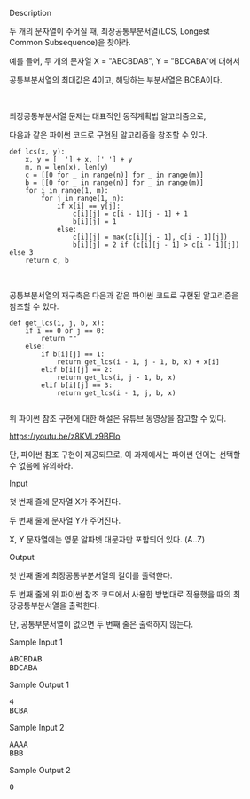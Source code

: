 <div class="ivu-card-body" style="padding: 40px;">  <div class="panel-body"> <div data-v-6e5e6c6e="" id="problem-content" class="markdown-body"><p data-v-6e5e6c6e="" class="title">Description</p> <p data-v-6e5e6c6e="" class="content"><p>두 개의 문자열이 주어질 때, 최장공통부분서열(LCS, Longest Common Subsequence)을 찾아라.</p><p>예를 들어, 두 개의 문자열 X = "ABCBDAB", Y = "BDCABA"에 대해서</p><p>공통부분서열의 최대값은 4이고, 해당하는 부분서열은 BCBA이다.</p><p><br></p><p>최장공통부분서열 문제는 대표적인 동적계획법 알고리즘으로,</p><p>다음과 같은 파이썬 코드로 구현된 알고리즘을 참조할 수 있다.</p><pre><code>def lcs(x, y):
&nbsp; &nbsp; x, y = [' '] + x, [' '] + y
&nbsp; &nbsp; m, n = len(x), len(y)
&nbsp; &nbsp; c = [[0 for _ in range(n)] for _ in range(m)]
&nbsp; &nbsp; b = [[0 for _ in range(n)] for _ in range(m)]
&nbsp; &nbsp; for i in range(1, m):
&nbsp; &nbsp; &nbsp; &nbsp; for j in range(1, n):
&nbsp; &nbsp; &nbsp; &nbsp; &nbsp; &nbsp; if x[i] == y[j]:
&nbsp; &nbsp; &nbsp; &nbsp; &nbsp; &nbsp; &nbsp; &nbsp; c[i][j] = c[i - 1][j - 1] + 1
&nbsp; &nbsp; &nbsp; &nbsp; &nbsp; &nbsp; &nbsp; &nbsp; b[i][j] = 1
&nbsp; &nbsp; &nbsp; &nbsp; &nbsp; &nbsp; else:
&nbsp; &nbsp; &nbsp; &nbsp; &nbsp; &nbsp; &nbsp; &nbsp; c[i][j] = max(c[i][j - 1], c[i - 1][j])
&nbsp; &nbsp; &nbsp; &nbsp; &nbsp; &nbsp; &nbsp; &nbsp; b[i][j] = 2 if (c[i][j - 1] &gt; c[i - 1][j]) else 3
&nbsp; &nbsp; return c, b<br></code></pre><p><br></p><p>공통부분서열의 재구축은 다음과 같은 파이썬 코드로 구현된 알고리즘을 참조할 수 있다.</p><pre><code>def get_lcs(i, j, b, x):
&nbsp; &nbsp; if i == 0 or j == 0:
&nbsp; &nbsp; &nbsp; &nbsp; return ""
&nbsp; &nbsp; else:
&nbsp; &nbsp; &nbsp; &nbsp; if b[i][j] == 1:
&nbsp; &nbsp; &nbsp; &nbsp; &nbsp; &nbsp; return get_lcs(i - 1, j - 1, b, x) + x[i]
&nbsp; &nbsp; &nbsp; &nbsp; elif b[i][j] == 2:
&nbsp; &nbsp; &nbsp; &nbsp; &nbsp; &nbsp; return get_lcs(i, j - 1, b, x)
&nbsp; &nbsp; &nbsp; &nbsp; elif b[i][j] == 3:
&nbsp; &nbsp; &nbsp; &nbsp; &nbsp; &nbsp; return get_lcs(i - 1, j, b, x)
<br></code></pre><p>위 파이썬 참조 구현에 대한 해설은 유튜브 동영상을 참고할 수 있다.</p><p><a href="https://youtu.be/z8KVLz9BFIo" rel="nofollow" target="_blank">https://youtu.be/z8KVLz9BFIo</a><br></p><p>단, 파이썬 참조 구현이 제공되므로, 이 과제에서는 파이썬 언어는 선택할 수 없음에 유의하라.</p></p> <p data-v-6e5e6c6e="" class="title">Input <!----></p> <p data-v-6e5e6c6e="" class="content"><p>첫 번째 줄에 문자열 X가 주어진다.</p><p>두 번째 줄에 문자열 Y가 주어진다.</p><p>X, Y 문자열에는 영문 알파벳 대문자만 포함되어 있다. (A..Z)</p></p> <p data-v-6e5e6c6e="" class="title">Output <!----></p> <p data-v-6e5e6c6e="" class="content"><p>첫 번째 줄에 최장공통부분서열의 길이를 출력한다.</p><p>두 번째 줄에 위 파이썬 참조 코드에서 사용한 방법대로 적용했을 때의 최장공통부분서열을 출력한다.</p><p>단, 공통부분서열이 없으면 두 번째 줄은 출력하지 않는다.</p></p>  <div data-v-6e5e6c6e=""><div data-v-6e5e6c6e="" class="flex-container sample"><div data-v-6e5e6c6e="" class="sample-input"><p data-v-6e5e6c6e="" class="title">Sample Input 1
                <a data-v-6e5e6c6e="" class="copy"><i data-v-6e5e6c6e="" class="ivu-icon ivu-icon-clipboard"></i></a></p> <pre data-v-6e5e6c6e="">ABCBDAB
BDCABA</pre></div> <div data-v-6e5e6c6e="" class="sample-output"><p data-v-6e5e6c6e="" class="title">Sample Output 1</p> <pre data-v-6e5e6c6e="">4
BCBA</pre></div></div></div><div data-v-6e5e6c6e=""><div data-v-6e5e6c6e="" class="flex-container sample"><div data-v-6e5e6c6e="" class="sample-input"><p data-v-6e5e6c6e="" class="title">Sample Input 2
                <a data-v-6e5e6c6e="" class="copy"><i data-v-6e5e6c6e="" class="ivu-icon ivu-icon-clipboard"></i></a></p> <pre data-v-6e5e6c6e="">AAAA
BBB</pre></div> <div data-v-6e5e6c6e="" class="sample-output"><p data-v-6e5e6c6e="" class="title">Sample Output 2</p> <pre data-v-6e5e6c6e="">0</pre></div></div></div> <!----> <!----></div></div></div>
